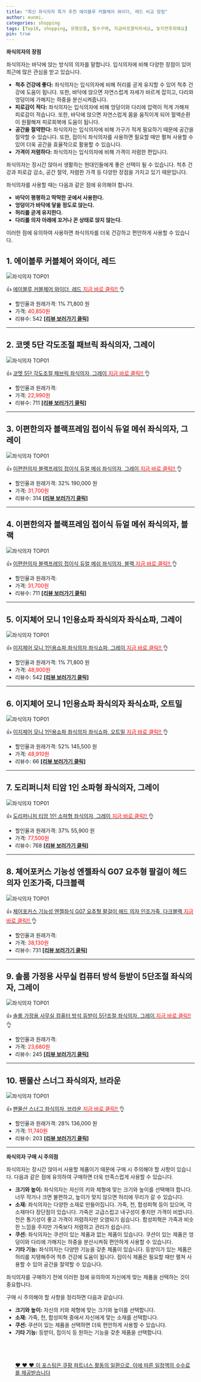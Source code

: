 ```yaml
---
title: "최신 좌식의자 특가 추천 에이블루 커블체어 와이더, 레드 비교 장점"
author: eunmi.
categories: shopping
tags: [Top10, shopping, 유행상품, 필수구매, 지금바로클릭하세요, 놓치면후회해요]
pin: true
---
```

**좌식의자의 장점**

좌식의자는 바닥에 앉는 방식의 의자를 말합니다. 입식의자에 비해 다양한 장점이 있어 최근에 많은 관심을 받고 있습니다.

* **척추 건강에 좋다:** 좌식의자는 입식의자에 비해 허리를 곧게 유지할 수 있어 척추 건강에 도움이 됩니다. 또한, 바닥에 앉으면 자연스럽게 자세가 바르게 잡히고, 다리와 엉덩이에 가해지는 하중을 분산시켜줍니다.
* **피로감이 적다:** 좌식의자는 입식의자에 비해 엉덩이와 다리에 압력이 적게 가해져 피로감이 적습니다. 또한, 바닥에 앉으면 자연스럽게 몸을 움직이게 되어 혈액순환이 원활해져 피로회복에 도움이 됩니다.
* **공간을 절약한다:** 좌식의자는 입식의자에 비해 가구가 적게 필요하기 때문에 공간을 절약할 수 있습니다. 또한, 접이식 좌식의자를 사용하면 필요할 때만 펼쳐 사용할 수 있어 더욱 공간을 효율적으로 활용할 수 있습니다.
* **가격이 저렴하다:** 좌식의자는 입식의자에 비해 가격이 저렴한 편입니다.

좌식의자는 장시간 앉아서 생활하는 현대인들에게 좋은 선택이 될 수 있습니다. 척추 건강과 피로감 감소, 공간 절약, 저렴한 가격 등 다양한 장점을 가지고 있기 때문입니다.

좌식의자를 사용할 때는 다음과 같은 점에 유의해야 합니다.

* **바닥이 평평하고 딱딱한 곳에서 사용한다.**
* **엉덩이가 바닥에 닿을 정도로 앉는다.**
* **허리를 곧게 유지한다.**
* **다리를 의자 아래에 꼬거나 꼰 상태로 앉지 않는다.**

이러한 점에 유의하여 사용하면 좌식의자를 더욱 건강하고 편안하게 사용할 수 있습니다.

   

## 1. 에이블루 커블체어 와이더, 레드

![좌식의자 TOP01](https://thumbnail9.coupangcdn.com/thumbnails/remote/230x230ex/image/vendor_inventory/b36a/4c105fd2811a1523a354e6a43bce44ed76f16366c26dcf18feb4bd86b48d.png)


👍 [에이블루 커블체어 와이더, 레드 <font color=red> 지금 바로 클릭!! </font> ](https://link.coupang.com/re/AFFSDP?lptag=AF3617701&subid=GithubCoopas&pageKey=5617771260&traceid=V0-153&itemId=9098214300&vendorItemId=86951550590) 👌 


- 할인율과 원래가격: 1%  71,800   원
- 가격: <span style='color:red'>40,850원</span>
- 리뷰수: 542  [**[리뷰 보러가기 클릭]**](https://link.coupang.com/re/AFFSDP?lptag=AF3617701&subid=GithubCoopas&pageKey=5617771260&traceid=V0-153&itemId=9098214300&vendorItemId=86951550590)

---


   

## 2. 코멧 5단 각도조절 패브릭 좌식의자, 그레이

![좌식의자 TOP01](https://thumbnail8.coupangcdn.com/thumbnails/remote/230x230ex/image/retail/images/537881800080394-3a08e091-49c1-4977-a6dd-e43857e05b7c.jpg)


👍 [코멧 5단 각도조절 패브릭 좌식의자, 그레이 <font color=red> 지금 바로 클릭!! </font> ](https://link.coupang.com/re/AFFSDP?lptag=AF3617701&subid=GithubCoopas&pageKey=6908241889&traceid=V0-153&itemId=16639822845&vendorItemId=83824033698) 👌 


- 할인율과 원래가격: 
- 가격: <span style='color:red'>22,990원</span>
- 리뷰수: 711  [**[리뷰 보러가기 클릭]**](https://link.coupang.com/re/AFFSDP?lptag=AF3617701&subid=GithubCoopas&pageKey=6908241889&traceid=V0-153&itemId=16639822845&vendorItemId=83824033698)

---


   

## 3. 이편한의자 블랙프레임 접이식 듀얼 메쉬 좌식의자, 그레이

![좌식의자 TOP01](https://thumbnail8.coupangcdn.com/thumbnails/remote/230x230ex/image/retail/images/2018/11/08/20/8/a8cb17bb-b853-4bf9-bf3c-469246f9a7a2.jpg)


👍 [이편한의자 블랙프레임 접이식 듀얼 메쉬 좌식의자, 그레이 <font color=red> 지금 바로 클릭!! </font> ](https://link.coupang.com/re/AFFSDP?lptag=AF3617701&subid=GithubCoopas&pageKey=156363288&traceid=V0-153&itemId=450266639&vendorItemId=4115309942) 👌 


- 할인율과 원래가격: 32%  190,000   원
- 가격: <span style='color:red'>31,700원</span>
- 리뷰수: 314  [**[리뷰 보러가기 클릭]**](https://link.coupang.com/re/AFFSDP?lptag=AF3617701&subid=GithubCoopas&pageKey=156363288&traceid=V0-153&itemId=450266639&vendorItemId=4115309942)

---


   

## 4. 이편한의자 블랙프레임 접이식 듀얼 메쉬 좌식의자, 블랙

![좌식의자 TOP01](https://thumbnail9.coupangcdn.com/thumbnails/remote/230x230ex/image/product/image/vendoritem/2019/06/20/4115309739/a4645d55-0a88-4631-96ee-75f8204443ad.jpg)


👍 [이편한의자 블랙프레임 접이식 듀얼 메쉬 좌식의자, 블랙 <font color=red> 지금 바로 클릭!! </font> ](https://link.coupang.com/re/AFFSDP?lptag=AF3617701&subid=GithubCoopas&pageKey=156363288&traceid=V0-153&itemId=450266594&vendorItemId=4115309739) 👌 


- 할인율과 원래가격: 
- 가격: <span style='color:red'>31,700원</span>
- 리뷰수: 711  [**[리뷰 보러가기 클릭]**](https://link.coupang.com/re/AFFSDP?lptag=AF3617701&subid=GithubCoopas&pageKey=156363288&traceid=V0-153&itemId=450266594&vendorItemId=4115309739)

---


   

## 5. 이지체어 모니 1인용쇼파 좌식의자 좌식쇼파, 그레이

![좌식의자 TOP01](https://thumbnail8.coupangcdn.com/thumbnails/remote/230x230ex/image/vendor_inventory/d8d9/26e3611e87729c4fdaef57c5c2d62721f177c069dc37829ef98bde63490f.jpg)


👍 [이지체어 모니 1인용쇼파 좌식의자 좌식쇼파, 그레이 <font color=red> 지금 바로 클릭!! </font> ](https://link.coupang.com/re/AFFSDP?lptag=AF3617701&subid=GithubCoopas&pageKey=6713646281&traceid=V0-153&itemId=15594704084&vendorItemId=78330299012) 👌 


- 할인율과 원래가격: 1%  71,800   원
- 가격: <span style='color:red'>48,900원</span>
- 리뷰수: 542  [**[리뷰 보러가기 클릭]**](https://link.coupang.com/re/AFFSDP?lptag=AF3617701&subid=GithubCoopas&pageKey=6713646281&traceid=V0-153&itemId=15594704084&vendorItemId=78330299012)

---


   

## 6. 이지체어 모니 1인용쇼파 좌식의자 좌식쇼파, 오트밀

![좌식의자 TOP01](https://thumbnail9.coupangcdn.com/thumbnails/remote/230x230ex/image/vendor_inventory/17c5/3667b9d2a356f6cbfd1ca308e0a50174b1c9645fcccbc24da06b51e78e72.jpg)


👍 [이지체어 모니 1인용쇼파 좌식의자 좌식쇼파, 오트밀 <font color=red> 지금 바로 클릭!! </font> ](https://link.coupang.com/re/AFFSDP?lptag=AF3617701&subid=GithubCoopas&pageKey=6713646281&traceid=V0-153&itemId=15594704083&vendorItemId=78330299048) 👌 


- 할인율과 원래가격: 52%  145,500   원
- 가격: <span style='color:red'>48,910원</span>
- 리뷰수: 66  [**[리뷰 보러가기 클릭]**](https://link.coupang.com/re/AFFSDP?lptag=AF3617701&subid=GithubCoopas&pageKey=6713646281&traceid=V0-153&itemId=15594704083&vendorItemId=78330299048)

---


   

## 7. 도리퍼니처 티암 1인 소파형 좌식의자, 그레이

![좌식의자 TOP01](https://thumbnail7.coupangcdn.com/thumbnails/remote/230x230ex/image/retail/images/8990166554906118-1d117a4a-bfd0-41d8-b2da-aaac7bb19280.jpg)


👍 [도리퍼니처 티암 1인 소파형 좌식의자, 그레이 <font color=red> 지금 바로 클릭!! </font> ](https://link.coupang.com/re/AFFSDP?lptag=AF3617701&subid=GithubCoopas&pageKey=1490546931&traceid=V0-153&itemId=2558847663&vendorItemId=71866108606) 👌 


- 할인율과 원래가격: 37%  55,900   원
- 가격: <span style='color:red'>77,500원</span>
- 리뷰수: 768  [**[리뷰 보러가기 클릭]**](https://link.coupang.com/re/AFFSDP?lptag=AF3617701&subid=GithubCoopas&pageKey=1490546931&traceid=V0-153&itemId=2558847663&vendorItemId=71866108606)

---


   

## 8. 체어포커스 기능성 엔젤좌식 G07 요추형 팔걸이 헤드 의자 인조가죽, 다크블랙

![좌식의자 TOP01](https://thumbnail8.coupangcdn.com/thumbnails/remote/230x230ex/image/retail/images/2017/03/23/10/1/ef9caed3-034a-42e7-bc9c-6d484f5f45ff.jpg)


👍 [체어포커스 기능성 엔젤좌식 G07 요추형 팔걸이 헤드 의자 인조가죽, 다크블랙 <font color=red> 지금 바로 클릭!! </font> ](https://link.coupang.com/re/AFFSDP?lptag=AF3617701&subid=GithubCoopas&pageKey=17613103&traceid=V0-153&itemId=70586747&vendorItemId=3114164572) 👌 


- 할인율과 원래가격: 
- 가격: <span style='color:red'>38,130원</span>
- 리뷰수: 731  [**[리뷰 보러가기 클릭]**](https://link.coupang.com/re/AFFSDP?lptag=AF3617701&subid=GithubCoopas&pageKey=17613103&traceid=V0-153&itemId=70586747&vendorItemId=3114164572)

---


   

## 9. 솔룸 가정용 사무실 컴퓨터 방석 등받이 5단조절 좌식의자, 그레이

![좌식의자 TOP01](https://thumbnail9.coupangcdn.com/thumbnails/remote/230x230ex/image/retail/images/2970583972833428-1f7ff0a3-11b5-487e-bc90-88003091f6bc.jpg)


👍 [솔룸 가정용 사무실 컴퓨터 방석 등받이 5단조절 좌식의자, 그레이 <font color=red> 지금 바로 클릭!! </font> ](https://link.coupang.com/re/AFFSDP?lptag=AF3617701&subid=GithubCoopas&pageKey=6275273686&traceid=V0-153&itemId=12854845420&vendorItemId=80120243663) 👌 


- 할인율과 원래가격: 
- 가격: <span style='color:red'>23,680원</span>
- 리뷰수: 245  [**[리뷰 보러가기 클릭]**](https://link.coupang.com/re/AFFSDP?lptag=AF3617701&subid=GithubCoopas&pageKey=6275273686&traceid=V0-153&itemId=12854845420&vendorItemId=80120243663)

---


   

## 10. 팬물산 스너그 좌식의자, 브라운

![좌식의자 TOP01](https://thumbnail7.coupangcdn.com/thumbnails/remote/230x230ex/image/retail/images/2017/04/17/18/6/9eb3a21e-0679-4423-8909-19e21c17e25f.jpg)


👍 [팬물산 스너그 좌식의자, 브라운 <font color=red> 지금 바로 클릭!! </font> ](https://link.coupang.com/re/AFFSDP?lptag=AF3617701&subid=GithubCoopas&pageKey=19113858&traceid=V0-153&itemId=76723721&vendorItemId=3128893446) 👌 


- 할인율과 원래가격: 28%  136,000   원
- 가격: <span style='color:red'>11,740원</span>
- 리뷰수: 203  [**[리뷰 보러가기 클릭]**](https://link.coupang.com/re/AFFSDP?lptag=AF3617701&subid=GithubCoopas&pageKey=19113858&traceid=V0-153&itemId=76723721&vendorItemId=3128893446)

---
**좌식의자 구매 시 주의점**

좌식의자는 장시간 앉아서 사용할 제품이기 때문에 구매 시 주의해야 할 사항이 있습니다. 다음과 같은 점에 유의하여 구매하면 더욱 만족스럽게 사용할 수 있습니다.

* **크기와 높이:** 좌식의자는 자신의 키와 체형에 맞는 크기와 높이를 선택해야 합니다. 너무 작거나 크면 불편하고, 높이가 맞지 않으면 허리에 무리가 갈 수 있습니다.
* **소재:** 좌식의자는 다양한 소재로 만들어집니다. 가죽, 천, 합성피혁 등이 있으며, 각 소재마다 장단점이 있습니다. 가죽은 고급스럽고 내구성이 좋지만 가격이 비쌉니다. 천은 통기성이 좋고 가격이 저렴하지만 오염되기 쉽습니다. 합성피혁은 가죽과 비슷한 느낌을 주지만 가죽보다 저렴하고 관리가 쉽습니다.
* **쿠션:** 좌식의자는 쿠션이 있는 제품과 없는 제품이 있습니다. 쿠션이 있는 제품은 엉덩이와 다리에 가해지는 하중을 분산시켜줘 편안하게 사용할 수 있습니다.
* **기타 기능:** 좌식의자는 다양한 기능을 갖춘 제품이 있습니다. 등받이가 있는 제품은 허리를 지탱해주어 척추 건강에 도움이 됩니다. 접이식 제품은 필요할 때만 펼쳐 사용할 수 있어 공간을 절약할 수 있습니다.

좌식의자를 구매하기 전에 이러한 점에 유의하여 자신에게 맞는 제품을 선택하는 것이 중요합니다.

구매 시 주의해야 할 사항을 정리하면 다음과 같습니다.

* **크기와 높이:** 자신의 키와 체형에 맞는 크기와 높이를 선택합니다.
* **소재:** 가죽, 천, 합성피혁 중에서 자신에게 맞는 소재를 선택합니다.
* **쿠션:** 쿠션이 있는 제품을 선택하면 더욱 편안하게 사용할 수 있습니다.
* **기타 기능:** 등받이, 접이식 등 원하는 기능을 갖춘 제품을 선택합니다.<br><br><br><br><br> [ ❤ ❤ ❤ 이 포스팅은 쿠팡 파트너스 활동의 일환으로, 이에 따른 일정액의 수수료를 제공받습니다](https://link.coupang.com/a/bcEFyh)